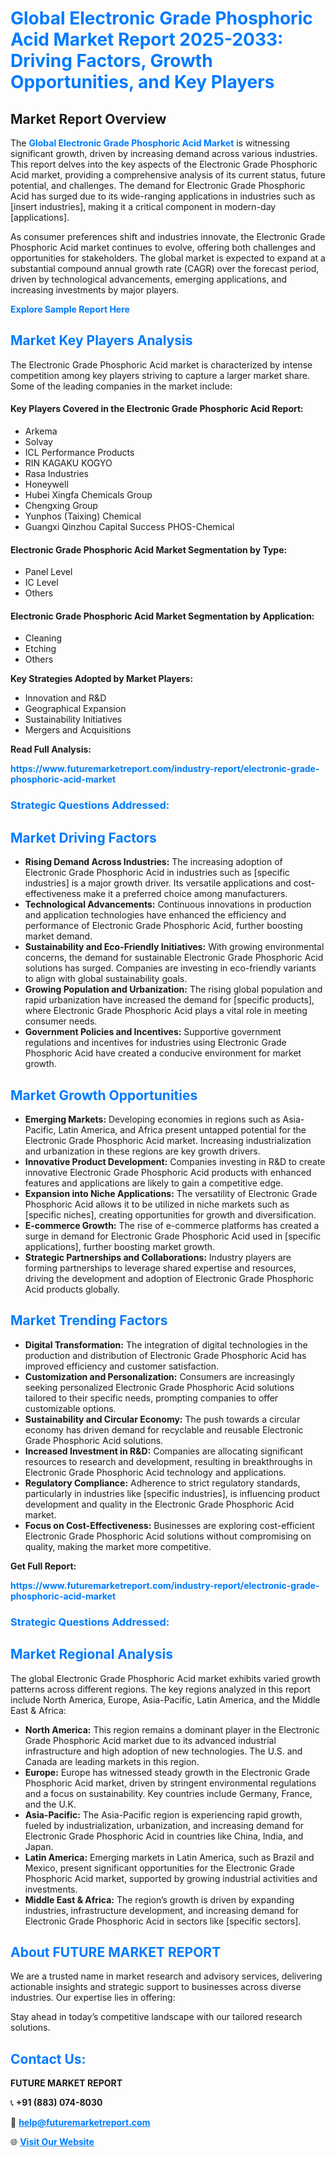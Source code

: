 <h1 style="color: #007BFF;">Global Electronic Grade Phosphoric Acid Market Report 2025-2033: Driving Factors, Growth Opportunities, and Key Players</h1>

<section id="overview">
<h2>Market Report Overview</h2>
<p>The <a href="https://www.futuremarketreport.com/industry-report/electronic-grade-phosphoric-acid-market" style="color: #007BFF; text-decoration: none;"><strong>Global Electronic Grade Phosphoric Acid Market</strong></a> is witnessing significant growth, driven by increasing demand across various industries. This report delves into the key aspects of the Electronic Grade Phosphoric Acid market, providing a comprehensive analysis of its current status, future potential, and challenges. The demand for Electronic Grade Phosphoric Acid has surged due to its wide-ranging applications in industries such as [insert industries], making it a critical component in modern-day [applications].</p>
<p>As consumer preferences shift and industries innovate, the Electronic Grade Phosphoric Acid market continues to evolve, offering both challenges and opportunities for stakeholders. The global market is expected to expand at a substantial compound annual growth rate (CAGR) over the forecast period, driven by technological advancements, emerging applications, and increasing investments by major players.</p>
</section>

<section id="overview">
<p><a href="https://www.futuremarketreport.com/request-sample/reportId=55252" style="color: #007BFF; text-decoration: none;"><strong>Explore Sample Report Here</strong></a></p>
</section>

<section id="key-players">
<h2 style="color: #007BFF;">Market Key Players Analysis</h2>
<p>The Electronic Grade Phosphoric Acid market is characterized by intense competition among key players striving to capture a larger market share. Some of the leading companies in the market include:</p>
<h4>Key Players Covered in the Electronic Grade Phosphoric Acid Report:</h4>
<ul><li>Arkema</li><li>Solvay</li><li>ICL Performance Products</li><li>RIN KAGAKU KOGYO</li><li>Rasa Industries</li><li>Honeywell</li><li>Hubei Xingfa Chemicals Group</li><li>Chengxing Group</li><li>Yunphos (Taixing) Chemical</li><li>Guangxi Qinzhou Capital Success PHOS-Chemical</li></ul>
<h4>Electronic Grade Phosphoric Acid Market Segmentation by Type:</h4>
<ul><li>Panel Level</li><li>IC Level</li><li>Others</li></ul>

<h4>Electronic Grade Phosphoric Acid Market Segmentation by Application:</h4>
<ul><li>Cleaning</li><li>Etching</li><li>Others</li></ul>
<p><strong>Key Strategies Adopted by Market Players:</strong></p>
<ul>
<li>Innovation and R&D</li>
<li>Geographical Expansion</li>
<li>Sustainability Initiatives</li>
<li>Mergers and Acquisitions</li>
</ul>
</section>

<section>
<p><strong>Read Full Analysis: </strong></p><a href="https://www.futuremarketreport.com/industry-report/electronic-grade-phosphoric-acid-market" style="color: #007BFF; text-decoration: none;"><strong>https://www.futuremarketreport.com/industry-report/electronic-grade-phosphoric-acid-market</strong></a>
<h3 style="color: #007BFF;">Strategic Questions Addressed:</h3>
</section>

<section id="driving-factors">
<h2 style="color: #007BFF;">Market Driving Factors</h2>
<ul>
<li><strong>Rising Demand Across Industries:</strong> The increasing adoption of Electronic Grade Phosphoric Acid in industries such as [specific industries] is a major growth driver. Its versatile applications and cost-effectiveness make it a preferred choice among manufacturers.</li>
<li><strong>Technological Advancements:</strong> Continuous innovations in production and application technologies have enhanced the efficiency and performance of Electronic Grade Phosphoric Acid, further boosting market demand.</li>
<li><strong>Sustainability and Eco-Friendly Initiatives:</strong> With growing environmental concerns, the demand for sustainable Electronic Grade Phosphoric Acid solutions has surged. Companies are investing in eco-friendly variants to align with global sustainability goals.</li>
<li><strong>Growing Population and Urbanization:</strong> The rising global population and rapid urbanization have increased the demand for [specific products], where Electronic Grade Phosphoric Acid plays a vital role in meeting consumer needs.</li>
<li><strong>Government Policies and Incentives:</strong> Supportive government regulations and incentives for industries using Electronic Grade Phosphoric Acid have created a conducive environment for market growth.</li>
</ul>
</section>

<section id="growth-opportunities">
<h2 style="color: #007BFF;">Market Growth Opportunities</h2>
<ul>
<li><strong>Emerging Markets:</strong> Developing economies in regions such as Asia-Pacific, Latin America, and Africa present untapped potential for the Electronic Grade Phosphoric Acid market. Increasing industrialization and urbanization in these regions are key growth drivers.</li>
<li><strong>Innovative Product Development:</strong> Companies investing in R&D to create innovative Electronic Grade Phosphoric Acid products with enhanced features and applications are likely to gain a competitive edge.</li>
<li><strong>Expansion into Niche Applications:</strong> The versatility of Electronic Grade Phosphoric Acid allows it to be utilized in niche markets such as [specific niches], creating opportunities for growth and diversification.</li>
<li><strong>E-commerce Growth:</strong> The rise of e-commerce platforms has created a surge in demand for Electronic Grade Phosphoric Acid used in [specific applications], further boosting market growth.</li>
<li><strong>Strategic Partnerships and Collaborations:</strong> Industry players are forming partnerships to leverage shared expertise and resources, driving the development and adoption of Electronic Grade Phosphoric Acid products globally.</li>
</ul>
</section>

<section id="trending-factors">
<h2 style="color: #007BFF;">Market Trending Factors</h2>
<ul>
<li><strong>Digital Transformation:</strong> The integration of digital technologies in the production and distribution of Electronic Grade Phosphoric Acid has improved efficiency and customer satisfaction.</li>
<li><strong>Customization and Personalization:</strong> Consumers are increasingly seeking personalized Electronic Grade Phosphoric Acid solutions tailored to their specific needs, prompting companies to offer customizable options.</li>
<li><strong>Sustainability and Circular Economy:</strong> The push towards a circular economy has driven demand for recyclable and reusable Electronic Grade Phosphoric Acid solutions.</li>
<li><strong>Increased Investment in R&D:</strong> Companies are allocating significant resources to research and development, resulting in breakthroughs in Electronic Grade Phosphoric Acid technology and applications.</li>
<li><strong>Regulatory Compliance:</strong> Adherence to strict regulatory standards, particularly in industries like [specific industries], is influencing product development and quality in the Electronic Grade Phosphoric Acid market.</li>
<li><strong>Focus on Cost-Effectiveness:</strong> Businesses are exploring cost-efficient Electronic Grade Phosphoric Acid solutions without compromising on quality, making the market more competitive.</li>
</ul>
</section>

<section>
<p><strong>Get Full Report: </strong></p><a href="https://www.futuremarketreport.com/industry-report/electronic-grade-phosphoric-acid-market" style="color: #007BFF; text-decoration: none;"><strong>https://www.futuremarketreport.com/industry-report/electronic-grade-phosphoric-acid-market</strong></a>
<h3 style="color: #007BFF;">Strategic Questions Addressed:</h3>
</section>


<section id="regional-analysis">
<h2 style="color: #007BFF;">Market Regional Analysis</h2>
<p>The global Electronic Grade Phosphoric Acid market exhibits varied growth patterns across different regions. The key regions analyzed in this report include North America, Europe, Asia-Pacific, Latin America, and the Middle East & Africa:</p>
<ul>
<li><strong>North America:</strong> This region remains a dominant player in the Electronic Grade Phosphoric Acid market due to its advanced industrial infrastructure and high adoption of new technologies. The U.S. and Canada are leading markets in this region.</li>
<li><strong>Europe:</strong> Europe has witnessed steady growth in the Electronic Grade Phosphoric Acid market, driven by stringent environmental regulations and a focus on sustainability. Key countries include Germany, France, and the U.K.</li>
<li><strong>Asia-Pacific:</strong> The Asia-Pacific region is experiencing rapid growth, fueled by industrialization, urbanization, and increasing demand for Electronic Grade Phosphoric Acid in countries like China, India, and Japan.</li>
<li><strong>Latin America:</strong> Emerging markets in Latin America, such as Brazil and Mexico, present significant opportunities for the Electronic Grade Phosphoric Acid market, supported by growing industrial activities and investments.</li>
<li><strong>Middle East & Africa:</strong> The region’s growth is driven by expanding industries, infrastructure development, and increasing demand for Electronic Grade Phosphoric Acid in sectors like [specific sectors].</li>
</ul>
</section>

<footer>
<h2 style="color: #007BFF;">About FUTURE MARKET REPORT</h2>
<p>We are a trusted name in market research and advisory services, delivering actionable insights and strategic support to businesses across diverse industries. Our expertise lies in offering:</p>

<p>Stay ahead in today’s competitive landscape with our tailored research solutions.</p>

<h2 style="color: #007BFF;">Contact Us:</h2>
<p><strong>FUTURE MARKET REPORT</strong></p>
<p>📞 <strong>+91 (883) 074-8030</strong></p>
<p>📧 <strong><a href="mailto:help@futuremarketreport.com" style="color: #007BFF;">help@futuremarketreport.com</a></strong></p>
<p>🌐 <strong><a href="https://www.futuremarketreport.com/" style="color: #007BFF;">Visit Our Website</a></strong></p>
</footer>